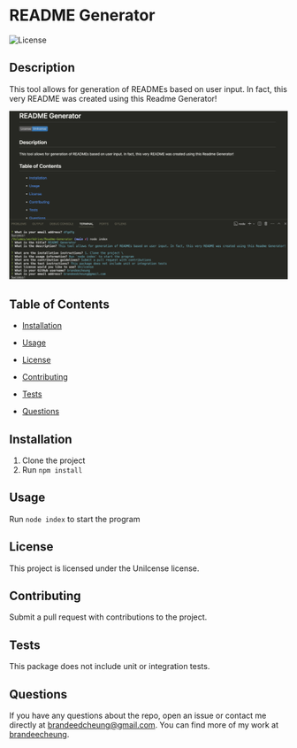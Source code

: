 # README Generator

![License](https://img.shields.io/badge/License-Unilcense-blue.svg)

## Description

This tool allows for generation of READMEs based on user input. In fact, this very README was created using this Readme Generator!

![README Generator Functionality](./images/screenshot.png)

## Table of Contents

* [Installation](#installation)
* [Usage](#usage)

* [License](#license)
* [Contributing](#contributing)
* [Tests](#tests)
* [Questions](#questions)

## Installation

1. Clone the project
2. Run `npm install`

## Usage

Run `node index` to start the program

## License

This project is licensed under the Unilcense license.

## Contributing

Submit a pull request with contributions to the project.

## Tests

This package does not include unit or integration tests.

## Questions

If you have any questions about the repo, open an issue or contact me directly at brandeedcheung@gmail.com. You can find more of my work at [brandeecheung](https://github.com/brandeecheung).

